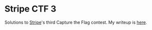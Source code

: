 # Stripe CTF 3 #

Solutions to [Stripe](http://stripe.com)'s third Capture the Flag contest.  My writeup is [here](http://matt-thomson.co.uk/2014/02/01/reflections-on-stripe-ctf-3/).